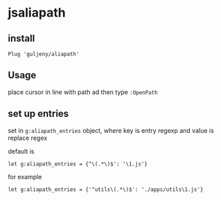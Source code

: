 # jsaliapath

## install

`Plug 'guljeny/aliapath'`

## Usage

place cursor in line with path ad then type
`:OpenPath`

## set up entries

set in `g:aliapath_entries` object, where key is entry regexp and value is replace regex

default is
```vim script
let g:aliapath_entries = {^\(.*\)$': '\1.js'}
```

for example

```vim script
let g:aliapath_entries = {'^utils\(.*\)$': './apps/utils\1.js'}
```
